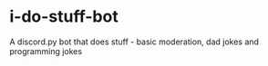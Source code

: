 # i-do-stuff-bot
A discord.py bot that does stuff - basic moderation, dad jokes and programming jokes
